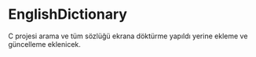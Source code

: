 # EnglishDictionary
C projesi arama ve tüm sözlüğü ekrana döktürme yapıldı yerine ekleme ve güncelleme eklenicek.
